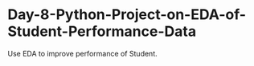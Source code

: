 # Day-8-Python-Project-on-EDA-of-Student-Performance-Data
Use EDA to improve performance of Student.
